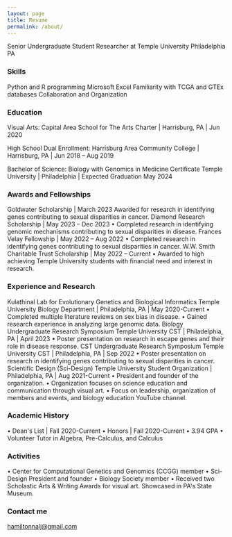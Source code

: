 ```yaml
---
layout: page
title: Resume
permalink: /about/
---
```

Senior Undergraduate Student Researcher at Temple University Philadelphia PA

### Skills  
Python and R programming
Microsoft Excel
Familiarity with TCGA and GTEx databases
Collaboration and Organization

### Education 
Visual Arts:
Capital Area School for The Arts Charter | Harrisburg, PA | Jun 2020


High School Dual Enrollment:
Harrisburg Area Community College | Harrisburg, PA | Jun 2018 – Aug 2019


Bachelor of Science: Biology with Genomics in Medicine Certificate
Temple University | Philadelphia | Expected Graduation May 2024

### Awards and Fellowships 
Goldwater Scholarship | March 2023
Awarded for research in identifying genes contributing to sexual disparities in cancer.
Diamond Research Scholarship | May 2023 – Dec 2023
•	Completed research in identifying genomic mechanisms contributing to sexual disparities in disease.
Frances Velay Fellowship | May 2022 – Aug 2022
•	Completed research in identifying genes contributing to sexual disparities in cancer. 
W.W. Smith Charitable Trust Scholarship | May 2022 – Current
•	Awarded to high achieving Temple University students with financial need and interest in research.

### Experience and Research 
Kulathinal Lab for Evolutionary Genetics and Biological Informatics
Temple University Biology Department | Philadelphia, PA | May 2020-Current
•	Completed multiple literature reviews on sex bias in disease. 
•	Gained research experience in analyzing large genomic data. 
Biology Undergraduate Research Symposium 
Temple University CST | Philadelphia, PA | April 2023
•	Poster presentation on research in escape genes and their role in disease response.
CST Undergraduate Research Symposium 
Temple University CST | Philadelphia, PA | Sep 2022
•	Poster presentation on research in identifying genes contributing to sexual disparities in cancer. 
Scientific Design (Sci-Design)
Temple University Student Organization | Philadelphia, PA | Aug 2021-Current
•	President and founder of the organization. 
•	Organization focuses on science education and communication through visual art.
•	Focus on leadership, organization of members and events, and biology education YouTube channel.

### Academic History 
•	Dean's List | Fall 2020-Current
•	Honors | Fall 2020-Current
•	3.94 GPA
•	Volunteer Tutor in Algebra, Pre-Calculus, and Calculus

### Activities  
•	Center for Computational Genetics and Genomics (CCGG) member 
•	Sci-Design President and founder
•	Biology Society member
•	Received two Scholastic Arts & Writing Awards for visual art. Showcased in PA's State Museum.

### Contact me

[hamiltonnalj@gmail.com](mailto:hamiltonnalj@gmail.com)
